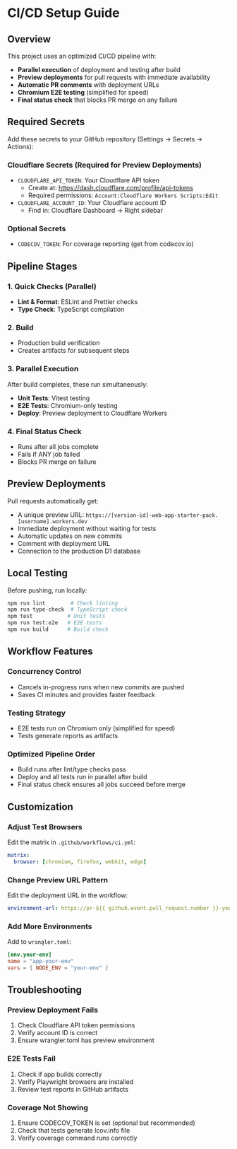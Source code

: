 # CI/CD Setup Guide

## Overview

This project uses an optimized CI/CD pipeline with:
- **Parallel execution** of deployment and testing after build
- **Preview deployments** for pull requests with immediate availability
- **Automatic PR comments** with deployment URLs
- **Chromium E2E testing** (simplified for speed)
- **Final status check** that blocks PR merge on any failure

## Required Secrets

Add these secrets to your GitHub repository (Settings → Secrets → Actions):

### Cloudflare Secrets (Required for Preview Deployments)
- `CLOUDFLARE_API_TOKEN`: Your Cloudflare API token
  - Create at: https://dash.cloudflare.com/profile/api-tokens
  - Required permissions: `Account:Cloudflare Workers Scripts:Edit`
- `CLOUDFLARE_ACCOUNT_ID`: Your Cloudflare account ID
  - Find in: Cloudflare Dashboard → Right sidebar

### Optional Secrets
- `CODECOV_TOKEN`: For coverage reporting (get from codecov.io)

## Pipeline Stages

### 1. Quick Checks (Parallel)
- **Lint & Format**: ESLint and Prettier checks
- **Type Check**: TypeScript compilation

### 2. Build
- Production build verification
- Creates artifacts for subsequent steps

### 3. Parallel Execution
After build completes, these run simultaneously:
- **Unit Tests**: Vitest testing
- **E2E Tests**: Chromium-only testing
- **Deploy**: Preview deployment to Cloudflare Workers

### 4. Final Status Check
- Runs after all jobs complete
- Fails if ANY job failed
- Blocks PR merge on failure

## Preview Deployments

Pull requests automatically get:
- A unique preview URL: `https://[version-id]-web-app-starter-pack.[username].workers.dev`
- Immediate deployment without waiting for tests
- Automatic updates on new commits
- Comment with deployment URL
- Connection to the production D1 database

## Local Testing

Before pushing, run locally:
```bash
npm run lint        # Check linting
npm run type-check  # TypeScript check
npm test           # Unit tests
npm run test:e2e   # E2E tests
npm run build      # Build check
```

## Workflow Features

### Concurrency Control
- Cancels in-progress runs when new commits are pushed
- Saves CI minutes and provides faster feedback

### Testing Strategy
- E2E tests run on Chromium only (simplified for speed)
- Tests generate reports as artifacts

### Optimized Pipeline Order
- Build runs after lint/type checks pass
- Deploy and all tests run in parallel after build
- Final status check ensures all jobs succeed before merge

## Customization

### Adjust Test Browsers
Edit the matrix in `.github/workflows/ci.yml`:
```yaml
matrix:
  browser: [chromium, firefox, webkit, edge]
```

### Change Preview URL Pattern
Edit the deployment URL in the workflow:
```yaml
environment-url: https://pr-${{ github.event.pull_request.number }}-yourapp.workers.dev
```

### Add More Environments
Add to `wrangler.toml`:
```toml
[env.your-env]
name = "app-your-env"
vars = { NODE_ENV = "your-env" }
```

## Troubleshooting

### Preview Deployment Fails
1. Check Cloudflare API token permissions
2. Verify account ID is correct
3. Ensure wrangler.toml has preview environment

### E2E Tests Fail
1. Check if app builds correctly
2. Verify Playwright browsers are installed
3. Review test reports in GitHub artifacts

### Coverage Not Showing
1. Ensure CODECOV_TOKEN is set (optional but recommended)
2. Check that tests generate lcov.info file
3. Verify coverage command runs correctly